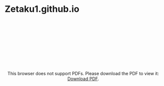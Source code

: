 # Zetaku1.github.io

<object data="https://Zetaku1.github.io/cv_JP.pdf" style="margin:0 auto;text-align:center" type="application/pdf" width="1125px" height="1500px">
    <embed src="https://Zetaku1.github.io/cv_JP.pdf">
        <p>This browser does not support PDFs. Please download the PDF to view it: <a href="https://Zetaku1.github.io/cv_JP.pdf">Download PDF</a>.</p>
    </embed>
</object>

<!-- <embed src="https://Zetaku1.github.io/cv_JP.pdf" type="application/pdf" /> -->